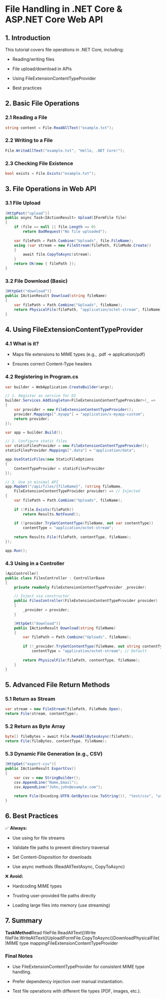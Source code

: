 **File Handling in .NET Core & ASP.NET Core Web API**
========================================================================

**1\. Introduction**
--------------------

This tutorial covers file operations in .NET Core, including:

*   Reading/writing files
    
*   File upload/download in APIs
    
*   Using FileExtensionContentTypeProvider
    
*   Best practices
    

**2\. Basic File Operations**
-----------------------------

### **2.1 Reading a File**

```csharp
string content = File.ReadAllText("example.txt");
```

### **2.2 Writing to a File**


```csharp
File.WriteAllText("example.txt", "Hello, .NET Core!");
```

### **2.3 Checking File Existence**


```csharp
bool exists = File.Exists("example.txt");
```

**3\. File Operations in Web API**
----------------------------------

### **3.1 File Upload**


```csharp
[HttpPost("upload")]
public async Task<IActionResult> Upload(IFormFile file)
{
    if (file == null || file.Length == 0)
        return BadRequest("No file uploaded");
    
    var filePath = Path.Combine("Uploads", file.FileName);
    using (var stream = new FileStream(filePath, FileMode.Create))
    {
        await file.CopyToAsync(stream);
    }
    return Ok(new { filePath });
}
```

### **3.2 File Download (Basic)**

```csharp
[HttpGet("download")]
public IActionResult Download(string fileName)
{
    var filePath = Path.Combine("Uploads", fileName);
    return PhysicalFile(filePath, "application/octet-stream", fileName);
}
```

**4\. Using FileExtensionContentTypeProvider**
----------------------------------------------

### **4.1 What is it?**

*   Maps file extensions to MIME types (e.g., .pdf → application/pdf)
    
*   Ensures correct Content-Type headers
    

### **4.2 Registering in Program.cs**
```csharp
var builder = WebApplication.CreateBuilder(args);

// 1. Register as service for DI
builder.Services.AddSingleton<FileExtensionContentTypeProvider>(_ =>
{
    var provider = new FileExtensionContentTypeProvider();
    provider.Mappings[".myapp"] = "application/x-myapp-custom";
    return provider;
});

var app = builder.Build();

// 2. Configure static files
var staticFilesProvider = new FileExtensionContentTypeProvider();
staticFilesProvider.Mappings[".data"] = "application/data";

app.UseStaticFiles(new StaticFileOptions
{
    ContentTypeProvider = staticFilesProvider
});

// 3. Use in minimal API
app.MapGet("/api/files/{fileName}", (string fileName, 
    FileExtensionContentTypeProvider provider) => // Injected
{
    var filePath = Path.Combine("Uploads", fileName);
    
    if (!File.Exists(filePath))
        return Results.NotFound();
    
    if (!provider.TryGetContentType(fileName, out var contentType))
        contentType = "application/octet-stream";
    
    return Results.File(filePath, contentType, fileName);
});

app.Run();
```
### **4.3 Using in a Controller**
```csharp
[ApiController]
public class FilesController : ControllerBase
{
    private readonly FileExtensionContentTypeProvider _provider;

    // Inject via constructor
    public FilesController(FileExtensionContentTypeProvider provider)
    {
        _provider = provider;
    }

    [HttpGet("download")]
    public IActionResult Download(string fileName)
    {
        var filePath = Path.Combine("Uploads", fileName);
        
        if (!_provider.TryGetContentType(fileName, out string contentType))
            contentType = "application/octet-stream"; // Default
        
        return PhysicalFile(filePath, contentType, fileName);
    }
}
```
**5\. Advanced File Return Methods**
------------------------------------

### **5.1 Return as Stream**

```csharp
var stream = new FileStream(filePath, FileMode.Open);
return File(stream, contentType);
```

### **5.2 Return as Byte Array**
```csharp
byte[] fileBytes = await File.ReadAllBytesAsync(filePath);
return File(fileBytes, contentType, fileName);
```
### **5.3 Dynamic File Generation (e.g., CSV)**
```csharp
[HttpGet("export-csv")]
public IActionResult ExportCsv()
{
    var csv = new StringBuilder();
    csv.AppendLine("Name,Email");
    csv.AppendLine("John,john@example.com");
    
    return File(Encoding.UTF8.GetBytes(csv.ToString()), "text/csv", "users.csv");
}
```

**6\. Best Practices**
----------------------

✅ **Always:**

*   Use using for file streams
    
*   Validate file paths to prevent directory traversal
    
*   Set Content-Disposition for downloads
    
*   Use async methods (ReadAllTextAsync, CopyToAsync)
    

❌ **Avoid:**

*   Hardcoding MIME types
    
*   Trusting user-provided file paths directly
    
*   Loading large files into memory (use streaming)
    

**7\. Summary**
---------------

**TaskMethod**Read fileFile.ReadAllText()Write fileFile.WriteAllText()UploadIFormFile.CopyToAsync()DownloadPhysicalFile()MIME type mappingFileExtensionContentTypeProvider

### **Final Notes**

*   Use FileExtensionContentTypeProvider for consistent MIME type handling.
    
*   Prefer dependency injection over manual instantiation.
    
*   Test file operations with different file types (PDF, images, etc.).
